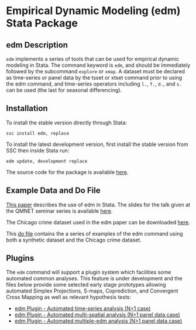 # Empirical Dynamic Modeling (edm) Stata Package

## edm Description

`edm` implements a series of tools that can be used for empirical dynamic modeling in Stata. The command keyword is `edm`, and should be immediately followed by the subcommand `explore` or `xmap`. A dataset must be declared as time-series or panel data by the tsset or xtset command prior to using the edm command, and time-series operators including `l.`, `f.`, `d.`, and `s.` can be used (the last for seasonal differencing).

## Installation

To install the stable version directly through Stata:

~~~
ssc install edm, replace
~~~

To install the latest development version, first install the stable version from SSC then inside Stata run:

~~~
edm update, development replace
~~~

The source code for the package is available [here](https://github.com/EDM-Developers/EDM).

## Example Data and Do File

[This paper](https://jinjingli.github.io/edm/edm-wp.pdf) describes the use of edm in Stata. The slides for the talk given at the QMNET seminar series is available [here](pdfs/EDM-talk-QMNET.pdf).

The Chicago crime dataset used in the edm paper can be downloaded [here](https://jinjingli.github.io/edm/chicago.dta).

This [do file](https://jinjingli.github.io/edm/sj-edm.do) contains the a series of examples of the edm command using both a synthetic dataset and the Chicago crime dataset.

## Plugins

The `edm` command will support a plugin system which facilities some automated common analyses. This feature is under development and the files below provide some selected early stage prototypes allowing automated Simplex Projections, S-maps, Coprediction, and Convergent Cross Mapping as well as relevant hypothesis tests:

- [edm Plugin - Automated time-series analysis (N=1 case)](workflows/1._EDM_for_N_of_1-traditional_time-series_case.do)
- [edm Plugin - Automated multi-spatial analysis (N>1 panel data case)](workflows/2._Multispatial_edm-pooling_panel_IDs_together.do)
- [edm Plugin - Automated multiple-edm analysis (N>1 panel data case)](workflows/3._Multiple_EDM-analyze_each_panel_ID_separately.do)
